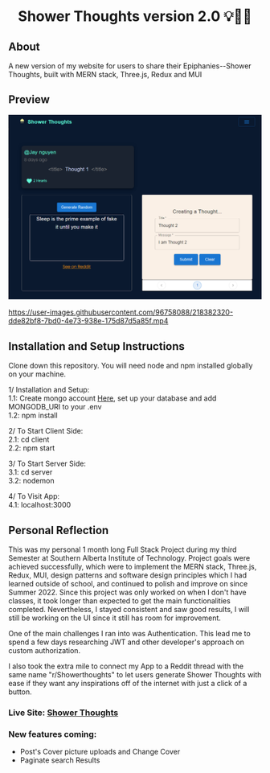 <h1 align="center">Shower Thoughts version 2.0 💡👨‍💻</h1>
<h2>About</h2>
<p>A new version of my website for users to share their Epiphanies--Shower Thoughts, built with MERN stack, Three.js, Redux and MUI</p>
<h2>Preview</h2>
<img src="./client/src/assets/projectss_2.png" alt="preview screenshot"></img>

https://user-images.githubusercontent.com/96758088/218382320-dde82bf8-7bd0-4e73-938e-175d87d5a85f.mp4

<h2>Installation and Setup Instructions</h2>
<p>Clone down this repository. You will need node and npm installed globally on your machine.</p>
1/ Installation and Setup: </br>
1.1: Create mongo account <a  href="https://account.mongodb.com/account/login" target="blank" alt="register with mongodb atlas">Here</a>, set up your database and add MONGODB_URI to your .env </br>
1.2: npm install </br>

2/ To Start Client Side:</br>
2.1: cd client</br>
2.2: npm start

3/ To Start Server Side:</br>
3.1: cd server</br>
3.2: nodemon

4/ To Visit App:</br>
4.1: localhost:3000

</p>

<h2>Personal Reflection</h2>
<p>This was my personal 1 month long Full Stack Project during my third Semester at Southern Alberta Institute of Technology. Project goals were achieved successfully, which were to implement the MERN stack, Three.js, Redux, MUI, design patterns and software design principles which I had learned outside of school, and continued to polish and improve on since Summer 2022. Since this project was only worked on when I don't have classes, it took longer than expected to get the main functionalities completed. Nevertheless, I stayed consistent and saw good results, I will still be working on the UI since it still has room for improvement.

One of the main challenges I ran into was Authentication. This lead me to spend a few days researching JWT and other developer's approach on custom authorization.

I also took the extra mile to connect my App to a Reddit thread with the same name "r/Showerthoughts" to let users generate Shower Thoughts with ease if they want any inspirations off of the internet with just a click of a button.

</p>
<h3>Live Site: <a href="https://shower-thoughts-api.onrender.com/" title="go to site">Shower Thoughts</a></h3>
<h3>New features coming:</h3>
<ul>
<li> Post's Cover picture uploads and Change Cover</li>
<li> Paginate search Results</li>

</ul>
